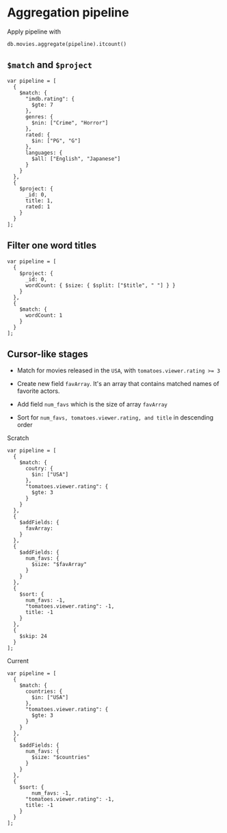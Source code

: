 # Aggregation pipeline

Apply pipeline with

```
db.movies.aggregate(pipeline).itcount()
```

## `$match` and `$project`

```
var pipeline = [
  {
    $match: {
      "imdb.rating": {
        $gte: 7
      },
      genres: {
        $nin: ["Crime", "Horror"]
      },
      rated: {
        $in: ["PG", "G"]
      },
      languages: {
        $all: ["English", "Japanese"]
      }
    }
  },
  {
    $project: {
      _id: 0,
      title: 1,
      rated: 1
    }
  }
];

```

## Filter one word titles

```
var pipeline = [
  {
    $project: {
      _id: 0,
      wordCount: { $size: { $split: ["$title", " "] } }
    }
  },
  {
    $match: {
      wordCount: 1
    }
  }
];

```

## Cursor-like stages

- Match for movies released in the `USA`, with `tomatoes.viewer.rating >= 3`
- Create new field `favArray`. It's an array that contains matched names of favorite actors.

- Add field `num_favs` which is the size of array `favArray`
- Sort for `num_favs, tomatoes.viewer.rating, and title` in descending order

Scratch

```
var pipeline = [
  {
    $match: {
      coutry: {
        $in: ["USA"]
      },
      "tomatoes.viewer.rating": {
        $gte: 3
      }
    }
  },
  {
    $addFields: {
      favArray:
    }
  },
  {
    $addFields: {
      num_favs: {
        $size: "$favArray"
      }
    }
  },
  {
    $sort: {
      num_favs: -1,
      "tomatoes.viewer.rating": -1,
      title: -1
    }
  },
  {
    $skip: 24
  }
];

```

Current

```
var pipeline = [
  {
    $match: {
      countries: {
        $in: ["USA"]
      },
      "tomatoes.viewer.rating": {
        $gte: 3
      }
    }
  },
  {
    $addFields: {
      num_favs: {
        $size: "$countries"
      }
    }
  },
  {
    $sort: {
        num_favs: -1,
      "tomatoes.viewer.rating": -1,
      title: -1
    }
  }
];


```
